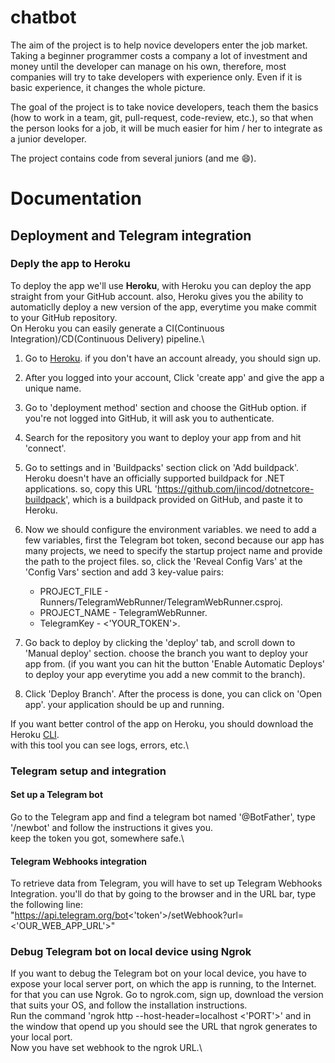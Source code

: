 # chatbot

The aim of the project is to help novice developers enter the job market.
Taking a beginner programmer costs a company a lot of investment and money until the developer can manage on his own, therefore, most companies will try to take developers with experience only. Even if it is basic experience, it changes the whole picture.

The goal of the project is to take novice developers, teach them the basics (how to work in a team, git, pull-request, code-review, etc.), so that when the person looks for a job, it will be much easier for him / her to integrate as a junior developer.

The project contains code from several juniors (and me :smile:).

# Documentation

## Deployment and Telegram integration

### Deply the app to Heroku

To deploy the app we'll use **Heroku**, with Heroku you can deploy the app straight from your GitHub account. also, Heroku gives you the ability to automaticlly deploy a new version of the app, everytime you make commit to your GitHub repository.\
On Heroku you can easily generate a CI(Continuous Integration)/CD(Continuous Delivery) pipeline.\

1. Go to [Heroku](https://www.heroku.com/). if you don't have an account already, you should sign up.
2. After you logged into your account, Click 'create app' and give the app a unique name.
3. Go to 'deployment method' section and choose the GitHub option. if you're not logged into GitHub, it will ask you to authenticate.
4. Search for the repository you want to deploy your app from and hit 'connect'.
5. Go to settings and in 'Buildpacks' section click on 'Add buildpack'. Heroku doesn't have an officially supported buildpack for .NET applications. so, copy this URL 'https://github.com/jincod/dotnetcore-buildpack', which is a buildpack provided on GitHub, and paste it to Heroku.
6. Now we should configure the environment variables. we need to add a few variables, first the Telegram bot token, second because our app has many projects, we need to specify the startup project name and provide the path to the project files. so, click the 'Reveal Config Vars' at the 'Config Vars' section and add 3 key-value pairs:

   - PROJECT_FILE - Runners/TelegramWebRunner/TelegramWebRunner.csproj.
   - PROJECT_NAME - TelegramWebRunner.
   - TelegramKey - <'YOUR_TOKEN'>.

7. Go back to deploy by clicking the 'deploy' tab, and scroll down to 'Manual deploy' section. choose the branch you want to deploy your app from. (if you want you can hit the button 'Enable Automatic Deploys' to deploy your app everytime you add a new commit to the branch).
8. Click 'Deploy Branch'. After the process is done, you can click on 'Open app'. your application should be up and running.

If you want better control of the app on Heroku, you should download the Heroku [CLI](https://devcenter.heroku.com/articles/heroku-cli).\
with this tool you can see logs, errors, etc.\

### Telegram setup and integration

#### Set up a Telegram bot

Go to the Telegram app and find a telegram bot named '@BotFather', type '/newbot' and follow the instructions it gives you.\
keep the token you got, somewhere safe.\

#### Telegram Webhooks integration

To retrieve data from Telegram, you will have to set up Telegram Webhooks Integration. you'll do that by going to the browser and in the URL bar, type the following line:\
"https://api.telegram.org/bot<'token'>/setWebhook?url=<'OUR_WEB_APP_URL'>"

### Debug Telegram bot on local device using Ngrok

If you want to debug the Telegram bot on your local device, you have to expose your local server port, on which the app is running, to the Internet. for that you can use Ngrok.
Go to ngrok.com, sign up, download the version that suits your OS, and follow the installation instructions.\
Run the command 'ngrok http --host-header=localhost <'PORT'>' and in the window that opend up you should see the URL that ngrok generates to your local port.\
Now you have set webhook to the ngrok URL.\
